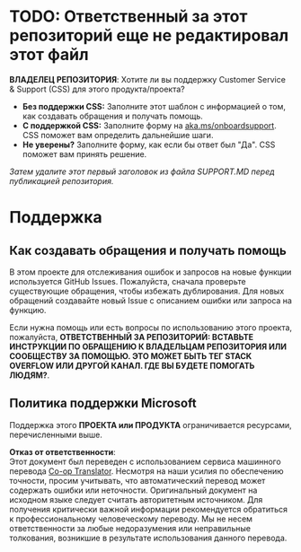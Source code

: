 <!--
CO_OP_TRANSLATOR_METADATA:
{
  "original_hash": "62fe65c1d8e3796c01aa1e3c89666cba",
  "translation_date": "2025-06-12T11:14:36+00:00",
  "source_file": "SUPPORT.md",
  "language_code": "ru"
}
-->
# TODO: Ответственный за этот репозиторий еще не редактировал этот файл

**ВЛАДЕЛЕЦ РЕПОЗИТОРИЯ**: Хотите ли вы поддержку Customer Service & Support (CSS) для этого продукта/проекта?

- **Без поддержки CSS:** Заполните этот шаблон с информацией о том, как создавать обращения и получать помощь.
- **С поддержкой CSS:** Заполните форму на [aka.ms/onboardsupport](https://aka.ms/onboardsupport). CSS поможет вам определить дальнейшие шаги.
- **Не уверены?** Заполните форму, как если бы ответ был "Да". CSS поможет вам принять решение.

*Затем удалите этот первый заголовок из файла SUPPORT.MD перед публикацией репозитория.*

# Поддержка

## Как создавать обращения и получать помощь

В этом проекте для отслеживания ошибок и запросов на новые функции используется GitHub Issues. Пожалуйста, сначала проверьте существующие обращения, чтобы избежать дублирования. Для новых обращений создавайте новый Issue с описанием ошибки или запроса на функцию.

Если нужна помощь или есть вопросы по использованию этого проекта, пожалуйста, **ОТВЕТСТВЕННЫЙ ЗА РЕПОЗИТОРИЙ: ВСТАВЬТЕ ИНСТРУКЦИИ ПО ОБРАЩЕНИЮ К ВЛАДЕЛЬЦАМ РЕПОЗИТОРИЯ ИЛИ СООБЩЕСТВУ ЗА ПОМОЩЬЮ. ЭТО МОЖЕТ БЫТЬ ТЕГ STACK OVERFLOW ИЛИ ДРУГОЙ КАНАЛ. ГДЕ ВЫ БУДЕТЕ ПОМОГАТЬ ЛЮДЯМ?**.

## Политика поддержки Microsoft

Поддержка этого **ПРОЕКТА или ПРОДУКТА** ограничивается ресурсами, перечисленными выше.

**Отказ от ответственности**:  
Этот документ был переведен с использованием сервиса машинного перевода [Co-op Translator](https://github.com/Azure/co-op-translator). Несмотря на наши усилия по обеспечению точности, просим учитывать, что автоматический перевод может содержать ошибки или неточности. Оригинальный документ на исходном языке следует считать авторитетным источником. Для получения критически важной информации рекомендуется обратиться к профессиональному человеческому переводу. Мы не несем ответственности за любые недоразумения или неправильные толкования, возникшие в результате использования данного перевода.